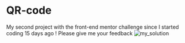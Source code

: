 # QR-code
My second project with the front-end mentor challenge since I started coding 15 days ago !
Please give me your feedback
![my_solution](https://user-images.githubusercontent.com/110615294/183964954-242af4ad-9bbf-48e8-8814-1fe463fb9fae.PNG)
